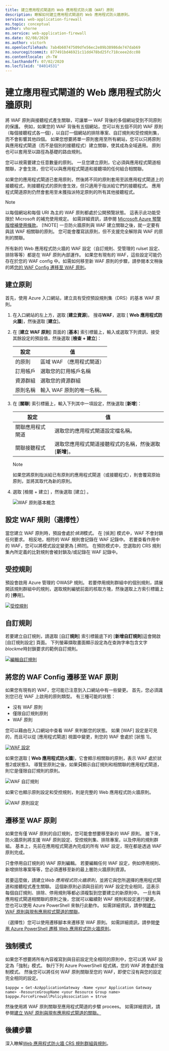 ```yaml
---
title: 建立應用程式閘道的 Web 應用程式防火牆（WAF）原則
description: 瞭解如何建立應用程式閘道的 Web 應用程式防火牆原則。
services: web-application-firewall
ms.topic: conceptual
author: vhorne
ms.service: web-application-firewall
ms.date: 02/08/2020
ms.author: victorh
ms.openlocfilehash: 7ab4b60747509dfe56ec2e89b38986de747dab69
ms.sourcegitcommit: 877491bd46921c11dd478bd25fc718ceee2dcc08
ms.contentlocale: zh-TW
ms.lasthandoff: 07/02/2020
ms.locfileid: "84014531"
---
```

# <a name="create-web-application-firewall-policies-for-application-gateway"></a>建立應用程式閘道的 Web 應用程式防火牆原則

將 WAF 原則與接聽程式產生關聯，可讓單一 WAF 背後的多個網站受到不同原則的保護。 例如，如果您的 WAF 背後有五個網站，您可以有五個不同的 WAF 原則（每個接聽程式各一個），以自訂一個網站的排除專案、自訂規則和受控規則集，而不會影響其他四個。 如果您想要將單一原則套用至所有網站，您可以只將原則與應用程式閘道（而不是個別的接聽程式）建立關聯，使其成為全域適用。 原則也可以套用至以路徑為基礎的路由規則。 

您可以視需要建立任意數量的原則。 一旦您建立原則，它必須與應用程式閘道相關聯，才會生效，但它可以與應用程式閘道和接聽項的任何組合相關聯。 

如果您的應用程式閘道已套用原則，然後將不同的原則套用至該應用程式閘道上的接聽程式，則接聽程式的原則會生效，但只適用于指派給它們的接聽程式。 應用程式閘道原則仍然會套用至未獲指派特定原則的所有其他接聽程式。 

   > [!NOTE]
   > 以每個網站和每個 URI 為主的 WAF 原則都處於公開預覽狀態。 這表示此功能受限於 Microsoft 的補充使用規定。 如需詳細資訊，請參閱 [Microsoft Azure 預覽版增補使用條款](https://azure.microsoft.com/support/legal/preview-supplemental-terms/)。
   > [!NOTE]
   > 一旦防火牆原則與 WAF 建立關聯之後，就一定要有與該 WAF 相關聯的原則。 您可能會覆寫該原則，但不支援完全解除與 WAF 的原則的關聯。 

所有新的 Web 應用程式防火牆的 WAF 設定（自訂規則、受管理的 rulset 設定、排除等等）都是在 WAF 原則內部運作。 如果您有現有的 WAF，這些設定可能仍存在於您的 WAF config 中。如需如何移至新 WAF 原則的步驟，請參閱本文稍後的將[您的 WAF Config 遷移至 WAF 原則](#migrate)。 

## <a name="create-a-policy"></a>建立原則

首先，使用 Azure 入口網站，建立具有受控預設規則集（DRS）的基本 WAF 原則。

1. 在入口網站的左上方，選取 [**建立資源**]。 搜尋**WAF**，選取 [ **Web 應用程式防火牆**]，然後選取 [**建立**]。
2. 在 [**建立 WAF 原則**] 頁面的 [**基本**] 索引標籤上，輸入或選取下列資訊、接受其餘設定的預設值，然後選取 [**檢查 + 建立**]：

   |設定  |值  |
   |---------|---------|
   |的原則     |區域 WAF （應用程式閘道）|
   |訂用帳戶     |選取您的訂用帳戶名稱|
   |資源群組     |選取您的資源群組|
   |原則名稱     |輸入 WAF 原則的唯一名稱。|
3. 在 [**關聯**] 索引標籤上，輸入下列其中一項設定，然後選取 [**新增**]：

   |設定  |值  |
   |---------|---------|
   |關聯應用程式閘道     |選取您的應用程式閘道設定檔名稱。|
   |關聯接聽程式     |選取您應用程式閘道接聽程式的名稱，然後選取 [**新增**]。|

   > [!NOTE]
   > 如果您將原則指派給已有原則的應用程式閘道（或接聽程式），則會覆寫原始原則，並將其取代為新的原則。
4. 選取 [檢閱 + 建立]  ，然後選取 [建立]  。

   ![WAF 原則基本概念](../media/create-waf-policy-ag/waf-policy-basics.png)

## <a name="configure-waf-rules-optional"></a>設定 WAF 規則（選擇性）

當您建立 WAF 原則時，預設會處於*偵測*模式。 在 [偵測]  模式中，WAF 不會封鎖任何要求。 相反地，相符的 WAF 規則會記錄在 WAF 記錄中。 若要查看作用中的 WAF，您可以將模式設定變更為 [*預防*]。 在預防模式中，您選取的 CRS 規則集內所定義的比對規則會被封鎖及/或記錄在 WAF 記錄中。

## <a name="managed-rules"></a>受控規則

預設會啟用 Azure 管理的 OWASP 規則。 若要停用規則群組中的個別規則，請展開該規則群組中的規則，選取規則編號前面的核取方塊，然後選取上方索引標籤上的 [**停**用]。

[![受控規則 ](../media/create-waf-policy-ag/managed-rules.png)](../media/create-waf-policy-ag/managed-rules-lrg.png#lightbox)

## <a name="custom-rules"></a>自訂規則

若要建立自訂規則，請選取 [自訂**規則**] 索引標籤底下的 [**新增自訂規則**]這會開啟 [自訂規則設定] 頁面。 下列螢幕擷取畫面顯示設定為在查詢字串包含文字*blockme*時封鎖要求的範例自訂規則。

[![編輯自訂規則 ](../media/create-waf-policy-ag/edit-custom-rule.png)](../media/create-waf-policy-ag/edit-custom-rule-lrg.png#lightbox)

## <a name="migrate-your-waf-config-to-a-waf-policy"></a><a name="migrate"></a>將您的 WAF Config 遷移至 WAF 原則

如果您有現有的 WAF，您可能已注意到入口網站中有一些變更。 首先，您必須識別您已在 WAF 上啟用的原則類型。 有三種可能的狀態：

- 沒有 WAF 原則
- 僅限自訂規則原則
- WAF 原則

您可以藉由在入口網站中查看 WAF 來判斷您的狀態。 如果 [WAF] 設定是可見的，而且可以從 [應用程式閘道] 視圖中變更，則您的 WAF 會處於 [狀態 1]。

[![WAF ](../media/create-waf-policy-ag/waf-configure.png) 設定](../media/create-waf-policy-ag/waf-configure-lrg.png#lightbox)

如果您選取 [ **Web 應用程式防火牆**]，它會顯示相關聯的原則，表示 WAF 處於狀態2或狀態3。 導覽至原則之後，如果**只**顯示自訂規則和相關聯的應用程式閘道，則它是僅限自訂規則的原則。

![WAF 自訂規則](../media/create-waf-policy-ag/waf-custom-rules.png)

如果它也顯示原則設定和受控規則，則是完整的 Web 應用程式防火牆原則。 

![WAF 原則設定](../media/create-waf-policy-ag/waf-policy-settings.png)

## <a name="migrate-to-waf-policy"></a>遷移至 WAF 原則

如果您有僅 WAF 原則的自訂規則，您可能會想要移至新的 WAF 原則。 接下來，防火牆原則將支援 WAF 原則設定、受控規則集、排除專案，以及停用的規則群組。 基本上，先前在應用程式閘道內完成的所有 WAF 設定，現在都是透過 WAF 原則完成。 

只會停用自訂規則的 WAF 原則編輯。 若要編輯任何 WAF 設定，例如停用規則、新增排除專案等等，您必須遷移至新的最上層防火牆原則資源。

若要這麼做，請建立*Web 應用程式防火牆原則*，並將它與您所選擇的應用程式閘道和接聽程式產生關聯。 這個新原則必須與目前的 WAF 設定完全相同，這表示每個自訂規則、排除、停用規則等都必須複製到您要建立的新原則中。 一旦有與應用程式閘道相關聯的原則之後，您就可以繼續對 WAF 規則和設定進行變更。 您也可以使用 Azure PowerShell 來執行此動作。 如需詳細資訊，請參閱[建立 WAF 原則與現有應用程式閘道的關聯](associate-waf-policy-existing-gateway.md)。

（選擇性）您可以使用遷移腳本來遷移至 WAF 原則。 如需詳細資訊，請參閱[使用 Azure PowerShell 遷移 Web 應用程式防火牆原則](migrate-policy.md)。

## <a name="force-mode"></a>強制模式

如果您不想要將所有內容複寫到與目前設定完全相同的原則中，您可以將 WAF 設定為「強制」模式。 執行下列 Azure PowerShell 程式碼，您的 WAF 將會處於強制模式。 然後您可以將任何 WAF 原則關聯至您的 WAF，即使它沒有與您的設定完全相同的設定。 

```azurepowershell-interactive
$appgw = Get-AzApplicationGateway -Name <your Application Gateway name> -ResourceGroupName <your Resource Group name>
$appgw.ForceFirewallPolicyAssociation = $true
```

然後使用將 WAF 原則關聯至應用程式閘道的步驟 procees。 如需詳細資訊，請參閱[建立 WAF 原則與現有應用程式閘道的關聯。](associate-waf-policy-existing-gateway.md)

## <a name="next-steps"></a>後續步驟

深入瞭解[Web 應用程式防火牆 CRS 規則群組與規則](application-gateway-crs-rulegroups-rules.md)。
